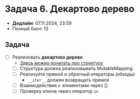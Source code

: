 # Задача 6. Декартово дерево

* **Дедлайн**: 07.11.2024, 23:59
* Полный балл: 13

## Задача

- [ ] Реализовать **декартово дерево**
  - [Здесь можно почитать про структуру](https://neerc.ifmo.ru/wiki/index.php?title=Декартово_дерево)
  - [ ] Структура должна реализовывать MutableMapping
  - [ ] Реализуйте прямой и обратный итераторы (обходы)
    - `__iter__` должен возвращать прямой
  - [ ] Взаимодействие с элементами через []
  - [ ] Проверку ключа через оператор `in`

